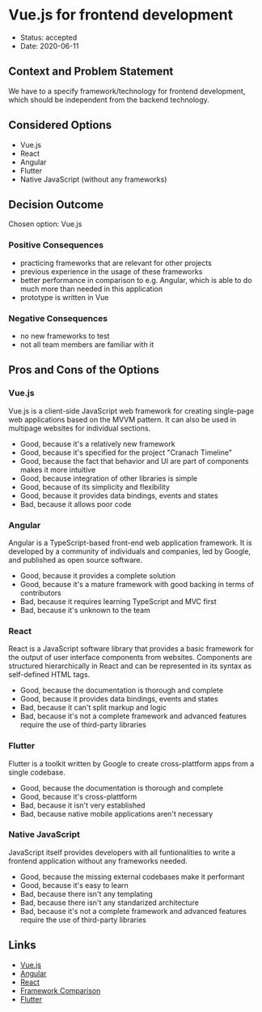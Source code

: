 # Vue.js for frontend development

* Status: accepted
* Date: 2020-06-11

## Context and Problem Statement

We have to a specify framework/technology for frontend development, which should be independent from the backend technology.

## Considered Options

* Vue.js
* React
* Angular
* Flutter
* Native JavaScript (without any frameworks)

## Decision Outcome

Chosen option: Vue.js

### Positive Consequences

* practicing frameworks that are relevant for other projects
* previous experience in the usage of these frameworks
* better performance in comparison to e.g. Angular, which is able to do much more than needed in this application
* prototype is written in Vue

### Negative Consequences

* no new frameworks to test
* not all team members are familiar with it

## Pros and Cons of the Options

### Vue.js

Vue.js is a client-side JavaScript web framework for creating single-page web applications based on the MVVM pattern. It can also be used in multipage websites for individual sections.

* Good, because it's a relatively new framework
* Good, because it's specified for the project "Cranach Timeline"
* Good, because the fact that behavior and UI are part of components makes it more intuitive
* Good, because integration of other libraries is simple
* Good, because of its simplicity and flexibility
* Good, because it provides data bindings, events and states
* Bad, because it allows poor code

### Angular

Angular is a TypeScript-based front-end web application framework. It is developed by a community of individuals and companies, led by Google, and published as open source software.

* Good, because it provides a complete solution
* Good, because it's a mature framework with good backing in terms of contributors
* Bad, because it requires learning TypeScript and MVC first
* Bad, because it's unknown to the team

### React

React is a JavaScript software library that provides a basic framework for the output of user interface components from websites. Components are structured hierarchically in React and can be represented in its syntax as self-defined HTML tags.

* Good, because the documentation is thorough and complete
* Good, because it provides data bindings, events and states
* Bad, because it can't split markup and logic
* Bad, because it's not a complete framework and advanced features require the use of third-party libraries

### Flutter

Flutter is a toolkit written by Google to create cross-plattform apps from a single codebase.

* Good, because the documentation is thorough and complete
* Good, because it's cross-plattform
* Bad, because it isn't very established
* Bad, because native mobile applications aren't necessary

### Native JavaScript

JavaScript itself provides developers with all funtionalities to write a frontend application without any frameworks needed.

* Good, because the missing external codebases make it performant
* Good, because it's easy to learn
* Bad, because there isn't any templating
* Bad, because there isn't any standarized architecture
* Bad, because it's not a complete framework and advanced features require the use of third-party libraries

## Links

* [Vue.js](https://vuejs.org/)
* [Angular](https://angular.io/)
* [React](https://reactjs.org/)
* [Framework Comparison](https://www.codeinwp.com/blog/angular-vs-vue-vs-react/)
* [Flutter](https://flutter.dev/)